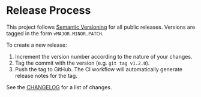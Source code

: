 # Release Process

This project follows [Semantic Versioning](https://semver.org) for all public
releases. Versions are tagged in the form `vMAJOR.MINOR.PATCH`.

To create a new release:

1. Increment the version number according to the nature of your changes.
2. Tag the commit with the version (e.g. `git tag v1.2.0`).
3. Push the tag to GitHub. The CI workflow will automatically generate release
   notes for the tag.

See the [CHANGELOG](../CHANGELOG.md) for a list of changes.

